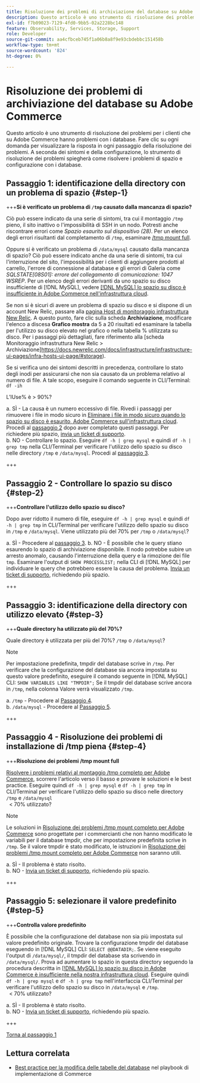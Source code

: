 ```yaml
---
title: Risoluzione dei problemi di archiviazione del database su Adobe Commerce
description: Questo articolo è uno strumento di risoluzione dei problemi per i clienti che su Adobe Commerce hanno problemi con i database. Fare clic su ogni domanda per visualizzare la risposta in ogni passaggio della risoluzione dei problemi. A seconda dei sintomi e della configurazione, lo strumento di risoluzione dei problemi spiegherà come risolvere i problemi di spazio e configurazione con i database.
exl-id: f7b09023-7129-4fd0-9bb5-02a2228bc148
feature: Observability, Services, Storage, Support
role: Developer
source-git-commit: aa4cfbceb745f1a06b8a8f9e93cbdebbc151458b
workflow-type: tm+mt
source-wordcount: '824'
ht-degree: 0%

---
```


# Risoluzione dei problemi di archiviazione del database su Adobe Commerce

Questo articolo è uno strumento di risoluzione dei problemi per i clienti che su Adobe Commerce hanno problemi con i database. Fare clic su ogni domanda per visualizzare la risposta in ogni passaggio della risoluzione dei problemi. A seconda dei sintomi e della configurazione, lo strumento di risoluzione dei problemi spiegherà come risolvere i problemi di spazio e configurazione con i database.

## Passaggio 1: identificazione della directory con un problema di spazio {#step-1}

+++**Si è verificato un problema di `/tmp` causato dalla mancanza di spazio?**

Ciò può essere indicato da una serie di sintomi, tra cui il montaggio `/tmp` pieno, il sito inattivo o l&#39;impossibilità di SSH in un nodo. Potresti anche riscontrare errori come _Spazio esaurito sul dispositivo (28)_. Per un elenco degli errori risultanti dal completamento di `/tmp`, esaminare [/tmp mount full](/help/troubleshooting/miscellaneous/tmp-mount-full.md).

Oppure si è verificato un problema di `/data/mysql` causato dalla mancanza di spazio? Ciò può essere indicato anche da una serie di sintomi, tra cui l&#39;interruzione del sito, l&#39;impossibilità per i clienti di aggiungere prodotti al carrello, l&#39;errore di connessione al database e gli errori di Galeria come _SQLSTATE\[08S01\]: errore del collegamento di comunicazione: 1047 WSREP_. Per un elenco degli errori derivanti da uno spazio su disco insufficiente di [!DNL MySQL], vedere [[!DNL MySQL] lo spazio su disco è insufficiente in Adobe Commerce nell&#39;infrastruttura cloud](https://experienceleague.adobe.com/en/docs/experience-cloud-kcs/kbarticles/ka-27806).

Se non si è sicuri di avere un problema di spazio su disco e si dispone di un account New Relic, passare alla [pagina Host di monitoraggio infrastruttura New Relic](https://docs.newrelic.com/docs/infrastructure/infrastructure-ui-pages/infra-hosts-ui-page/). A questo punto, fare clic sulla scheda **Archiviazione**, modificare l&#39;elenco a discesa **Grafico mostra** da 5 a 20 risultati ed esaminare la tabella per l&#39;utilizzo su disco elevato nel grafico o nella tabella % utilizzata su disco. Per i passaggi più dettagliati, fare riferimento alla [scheda Monitoraggio infrastruttura New Relic > Archiviazione]https://docs.newrelic.com/docs/infrastructure/infrastructure-ui-pages/infra-hosts-ui-page/#storage).

Se si verifica uno dei sintomi descritti in precedenza, controllare lo stato degli inodi per assicurarsi che non sia causato da un problema relativo al numero di file. A tale scopo, eseguire il comando seguente in CLI/Terminal:\
`df -ih`

L’IUse% è > 90%?

a. SÌ - La causa è un numero eccessivo di file. Rivedi i passaggi per rimuovere i file in modo sicuro in [Eliminare i file in modo sicuro quando lo spazio su disco è esaurito, Adobe Commerce sull&#39;infrastruttura cloud](https://experienceleague.adobe.com/en/docs/experience-cloud-kcs/kbarticles/ka-26889). Procedi al [passaggio 2](#step-2) dopo aver completato questi passaggi. Per richiedere più spazio, [invia un ticket di supporto](/help/help-center-guide/help-center/magento-help-center-user-guide.md#submit-ticket).\
b. NO - Controllare lo spazio. Eseguire `df -h | grep mysql` e quindi `df -h | grep tmp` nella CLI/Terminal per verificare l&#39;utilizzo dello spazio su disco nelle directory `/tmp` e `/data/mysql`. Procedi al [passaggio 3](#step-3).

+++

## Passaggio 2 - Controllare lo spazio su disco {#step-2}

+++**Controllare l&#39;utilizzo dello spazio su disco?**

Dopo aver ridotto il numero di file, eseguire `df -h | grep mysql` e quindi `df -h | grep tmp` in CLI/Terminal per verificare l&#39;utilizzo dello spazio su disco in `/tmp` e `/data/mysql`. Viene utilizzato più del 70% per `/tmp` o `/data/mysql`?

a. SÌ - Procedere al [passaggio 3](#step-3).
b. NO - È possibile che le query stiano esaurendo lo spazio di archiviazione disponibile. Il nodo potrebbe subire un arresto anomalo, causando l&#39;interruzione della query e la rimozione dei file `tmp`. Esaminare l&#39;output di `SHOW PROCESSLIST;` nella CLI di [!DNL MySQL] per individuare le query che potrebbero essere la causa del problema. [Invia un ticket di supporto](/help/help-center-guide/help-center/magento-help-center-user-guide.md#submit-ticket), richiedendo più spazio.

+++

## Passaggio 3: identificazione della directory con utilizzo elevato {#step-3}

+++**Quale directory ha utilizzato più del 70%?**

Quale directory è utilizzata per più del 70%? `/tmp` o `/data/mysql`?

>[!NOTE]
>
>Per impostazione predefinita, tmpdir del database scrive in `/tmp`. Per verificare che la configurazione del database sia ancora impostata su questo valore predefinito, eseguire il comando seguente in [!DNL MySQL] CLI: `SHOW VARIABLES LIKE "TMPDIR";` Se il tmpdir del database scrive ancora in `/tmp`, nella colonna Valore verrà visualizzato `/tmp`.

a. `/tmp` - Procedere al [Passaggio 4](#step-4). \
b. `/data/mysql` - Procedere al [Passaggio 5](#step-5).

+++

## Passaggio 4 - Risoluzione dei problemi di installazione di /tmp piena {#step-4}

+++**Risoluzione dei problemi /tmp mount full**

[Risolvere i problemi relativi al montaggio /tmp completo per Adobe Commerce](/help/troubleshooting/miscellaneous/tmp-mount-full.md), scorrere l&#39;articolo verso il basso e provare le soluzioni e le best practice. Eseguire quindi `df -h | grep mysql` e `df -h | grep tmp` in CLI/Terminal per verificare l&#39;utilizzo dello spazio su disco nelle directory `/tmp` e `/data/mysql`\
  &lt; 70% utilizzato?

>[!NOTE]
>
>Le soluzioni in [Risoluzione dei problemi /tmp mount completo per Adobe Commerce](/help/troubleshooting/miscellaneous/tmp-mount-full.md) sono progettate per i commercianti che non hanno modificato le variabili per il database tmpdir, che per impostazione predefinita scrive in `/tmp`. Se il valore tmpdir è stato modificato, le istruzioni in [Risoluzione dei problemi /tmp mount completo per Adobe Commerce](/help/troubleshooting/miscellaneous/tmp-mount-full.md) non saranno utili.

a. SÌ - Il problema è stato risolto. \
b. NO - [Invia un ticket di supporto](/help/help-center-guide/help-center/magento-help-center-user-guide.md#submit-ticket), richiedendo più spazio.

+++

## Passaggio 5: selezionare il valore predefinito {#step-5}

+++**Controlla valore predefinito**

È possibile che la configurazione del database non sia più impostata sul valore predefinito originale. Trovare la configurazione tmpdir del database eseguendo in [!DNL MySQL] CLI: `SELECT @@DATADIR;`. Se viene eseguito l&#39;output di `/data/mysql/`, il tmpdir del database sta scrivendo in `/data/mysql/`. Prova ad aumentare lo spazio in questa directory seguendo la procedura descritta in [[!DNL MySQL] lo spazio su disco in Adobe Commerce è insufficiente nella nostra infrastruttura cloud](https://experienceleague.adobe.com/en/docs/experience-cloud-kcs/kbarticles/ka-27806). Eseguire quindi `df -h | grep mysql` e `df -h | grep tmp` nell&#39;interfaccia CLI/Terminal per verificare l&#39;utilizzo dello spazio su disco in `/data/mysql` e `/tmp`.\
  &lt; 70% utilizzato?

a. SÌ - Il problema è stato risolto. \
b. NO - [Invia un ticket di supporto](/help/help-center-guide/help-center/magento-help-center-user-guide.md#submit-ticket), richiedendo più spazio.

+++

[Torna al passaggio 1](#step-1)

## Lettura correlata

* [Best practice per la modifica delle tabelle del database](https://experienceleague.adobe.com/en/docs/commerce-operations/implementation-playbook/best-practices/development/modifying-core-and-third-party-tables#why-adobe-recommends-avoiding-modifications) nel playbook di implementazione di Commerce
